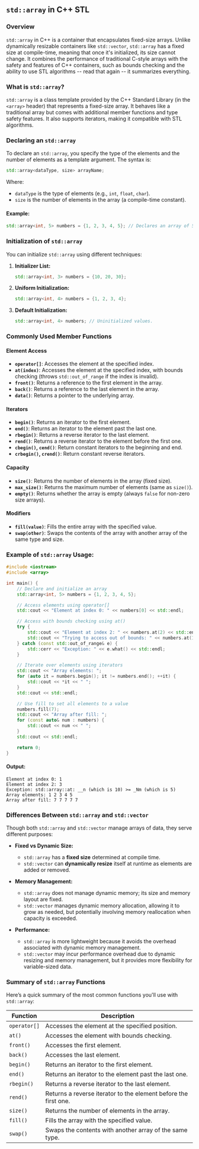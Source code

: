 ## `std::array` in C++ STL

### Overview

`std::array` in C++ is a container that encapsulates fixed-size arrays. Unlike dynamically resizable containers like `std::vector`, `std::array` has a fixed size at compile-time, meaning that once it's initialized, its size cannot change. It combines the performance of traditional C-style arrays with the safety and features of C++ containers, such as bounds checking and the ability to use STL algorithms -- read that again -- it summarizes everything.

### What is `std::array`?

`std::array` is a class template provided by the C++ Standard Library (in the `<array>` header) that represents a fixed-size array. It behaves like a traditional array but comes with additional member functions and type safety features. It also supports iterators, making it compatible with STL algorithms.

### Declaring an `std::array`

To declare an `std::array`, you specify the type of the elements and the number of elements as a template argument. The syntax is:
```cpp
std::array<dataType, size> arrayName;
```
Where:
- `dataType` is the type of elements (e.g., `int`, `float`, `char`).
- `size` is the number of elements in the array (a compile-time constant).

#### Example:
```cpp
std::array<int, 5> numbers = {1, 2, 3, 4, 5}; // Declares an array of 5 integers.
```

### Initialization of `std::array`

You can initialize `std::array` using different techniques:

1. **Initializer List:**
   ```cpp
   std::array<int, 3> numbers = {10, 20, 30};
   ```

2. **Uniform Initialization:**
   ```cpp
   std::array<int, 4> numbers = {1, 2, 3, 4};
   ```

3. **Default Initialization:**
   ```cpp
   std::array<int, 4> numbers; // Uninitialized values.
   ```

### Commonly Used Member Functions

#### Element Access
- **`operator[]`**: Accesses the element at the specified index.
- **`at(index)`**: Accesses the element at the specified index, with bounds checking (throws `std::out_of_range` if the index is invalid).
- **`front()`**: Returns a reference to the first element in the array.
- **`back()`**: Returns a reference to the last element in the array.
- **`data()`**: Returns a pointer to the underlying array.

#### Iterators
- **`begin()`**: Returns an iterator to the first element.
- **`end()`**: Returns an iterator to the element past the last one.
- **`rbegin()`**: Returns a reverse iterator to the last element.
- **`rend()`**: Returns a reverse iterator to the element before the first one.
- **`cbegin()`, `cend()`**: Return constant iterators to the beginning and end.
- **`crbegin()`, `crend()`**: Return constant reverse iterators.

#### Capacity
- **`size()`**: Returns the number of elements in the array (fixed size).
- **`max_size()`**: Returns the maximum number of elements (same as `size()`).
- **`empty()`**: Returns whether the array is empty (always `false` for non-zero size arrays).

#### Modifiers
- **`fill(value)`**: Fills the entire array with the specified value.
- **`swap(other)`**: Swaps the contents of the array with another array of the same type and size.

### Example of `std::array` Usage:

```cpp
#include <iostream>
#include <array>

int main() {
    // Declare and initialize an array
    std::array<int, 5> numbers = {1, 2, 3, 4, 5};

    // Access elements using operator[]
    std::cout << "Element at index 0: " << numbers[0] << std::endl;

    // Access with bounds checking using at()
    try {
        std::cout << "Element at index 2: " << numbers.at(2) << std::endl;
        std::cout << "Trying to access out of bounds: " << numbers.at(10) << std::endl; // This will throw an exception
    } catch (const std::out_of_range& e) {
        std::cerr << "Exception: " << e.what() << std::endl;
    }

    // Iterate over elements using iterators
    std::cout << "Array elements: ";
    for (auto it = numbers.begin(); it != numbers.end(); ++it) {
        std::cout << *it << " ";
    }
    std::cout << std::endl;

    // Use fill to set all elements to a value
    numbers.fill(7);
    std::cout << "Array after fill: ";
    for (const auto& num : numbers) {
        std::cout << num << " ";
    }
    std::cout << std::endl;

    return 0;
}
```

#### Output:
```
Element at index 0: 1
Element at index 2: 3
Exception: std::array::at: __n (which is 10) >= _Nm (which is 5)
Array elements: 1 2 3 4 5 
Array after fill: 7 7 7 7 7 
```

### Differences Between `std::array` and `std::vector`

Though both `std::array` and `std::vector` manage arrays of data, they serve different purposes:

- **Fixed vs Dynamic Size:**
  - `std::array` has a **fixed size** determined at compile time.
  - `std::vector` can **dynamically resize** itself at runtime as elements are added or removed.

- **Memory Management:**
  - `std::array` does not manage dynamic memory; its size and memory layout are fixed.
  - `std::vector` manages dynamic memory allocation, allowing it to grow as needed, but potentially involving memory reallocation when capacity is exceeded.

- **Performance:**
  - `std::array` is more lightweight because it avoids the overhead associated with dynamic memory management.
  - `std::vector` may incur performance overhead due to dynamic resizing and memory management, but it provides more flexibility for variable-sized data.

### Summary of `std::array` Functions

Here’s a quick summary of the most common functions you'll use with `std::array`:

| Function            | Description                                               |
|---------------------|-----------------------------------------------------------|
| `operator[]`        | Accesses the element at the specified position.            |
| `at()`              | Accesses the element with bounds checking.                |
| `front()`           | Accesses the first element.                               |
| `back()`            | Accesses the last element.                                |
| `begin()`           | Returns an iterator to the first element.                 |
| `end()`             | Returns an iterator to the element past the last one.      |
| `rbegin()`          | Returns a reverse iterator to the last element.           |
| `rend()`            | Returns a reverse iterator to the element before the first one.|
| `size()`            | Returns the number of elements in the array.              |
| `fill()`            | Fills the array with the specified value.                 |
| `swap()`            | Swaps the contents with another array of the same type.   |

